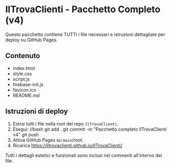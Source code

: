 # IlTrovaClienti - Pacchetto Completo (v4)

Questo pacchetto contiene TUTTI i file necessari e istruzioni dettagliate per deploy su GitHub Pages.

## Contenuto
- index.html
- style.css
- script.js
- firebase-init.js
- favicon.ico
- README.md

## Istruzioni di deploy
1. Estrai tutti i file nella root del repo `IlTrovaClienti`.
2. Esegui:
//bash
git add .
git commit -m "Pacchetto completo IlTrovaClienti v4"
git push
3. Attiva GitHub Pages su `main`/root.
4. Ricarica https://iltrovaclienti.github.io/IlTrovaClienti/

Tutti i dettagli estetici e funzionali sono inclusi nei commenti all’interno dei file.
